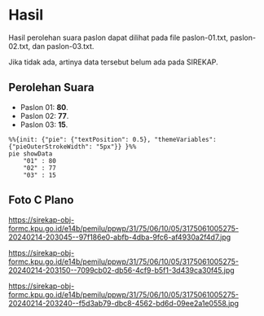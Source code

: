# Hasil

Hasil perolehan suara paslon dapat dilihat pada file paslon-01.txt, paslon-02.txt, dan paslon-03.txt.

Jika tidak ada, artinya data tersebut belum ada pada SIREKAP.

## Perolehan Suara

 * Paslon 01: **80**.
 * Paslon 02: **77**.
 * Paslon 03: **15**.

```mermaid
%%{init: {"pie": {"textPosition": 0.5}, "themeVariables": {"pieOuterStrokeWidth": "5px"}} }%%
pie showData
    "01" : 80
    "02" : 77
    "03" : 15
```
## Foto C Plano

https://sirekap-obj-formc.kpu.go.id/e14b/pemilu/ppwp/31/75/06/10/05/3175061005275-20240214-203045--97f186e0-abfb-4dba-9fc6-af4930a2f4d7.jpg

https://sirekap-obj-formc.kpu.go.id/e14b/pemilu/ppwp/31/75/06/10/05/3175061005275-20240214-203150--7099cb02-db56-4cf9-b5f1-3d439ca30f45.jpg

https://sirekap-obj-formc.kpu.go.id/e14b/pemilu/ppwp/31/75/06/10/05/3175061005275-20240214-203240--f5d3ab79-dbc8-4562-bd6d-09ee2a1e0558.jpg
